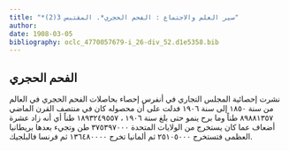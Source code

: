 ```yaml
---
title: "*سير العلم والاجتماع : الفحم الحجري*. المقتبس 3(2)"
author: 
date: 1908-03-05
bibliography: oclc_4770057679-i_26-div_52.d1e5358.bib
---
```




##  الفحم الحجري 


 نشرت إحصائية المجلس التجاري في أنفرس إحصاء بحاصلات الفحم الحجري في العالم من سنة  ١٨٥٠  إلى سنة  ١٩٠٦  فدلت على أن محصوله كان في منتصف القرن الماضي  ٨٩٨٨١٣٥٧  طناً وما برح ينمو حتى بلغ سنة  ١٩٠٦  ،  ١٨٩٣٢٤٩٥٥٧  طناً أي أنه زاد  عشرة  أضعاف عما كان يستخرج من الولايات المتحدة  ٣٧٥٣٩٧٠٠٠  طن وتجيء بعدها بريطانيا العظمى فتستخرج  ٢٥١٠٥٠٠٠  ثم ألمانيا تخرج  ١٣٦٤٨٠٠٠٠  ثم فرنسا فالبلجيك. 
